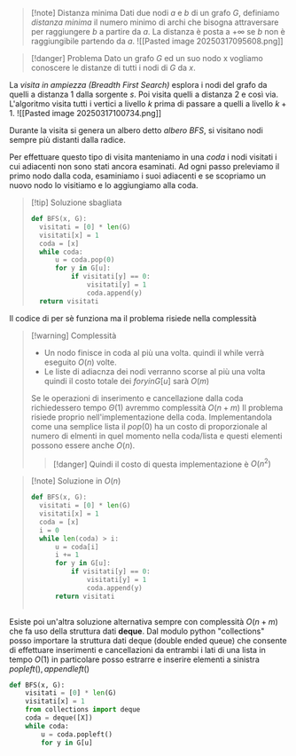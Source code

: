 >[!note] Distanza minima
>Dati due nodi $a$ e $b$ di un grafo $G$, definiamo *distanza minima* il numero minimo di archi che bisogna attraversare per raggiungere $b$ a partire da $a$. La distanza è posta a $+ \infty$ se $b$ non è raggiungibile partendo da $a$.
>![[Pasted image 20250317095608.png]]

>[!danger] Problema
>Dato un grafo $G$ ed un suo nodo x vogliamo conoscere le distanze di tutti i nodi di $G$ da $x$.

La *visita in ampiezza (Breadth First Search)* esplora i nodi del grafo da quelli a distanza 1 dalla sorgente $s$. Poi visita quelli a distanza 2 e così via. L'algoritmo visita tutti i vertici a livello $k$ prima di passare a quelli a livello $k+1$.
![[Pasted image 20250317100734.png]]


Durante la visita si genera un albero detto *albero BFS*, si visitano nodi sempre più distanti dalla radice.

Per effettuare questo tipo di visita manteniamo in una *coda* i nodi visitati i cui adiacenti non sono stati ancora esaminati. 
Ad ogni passo preleviamo il primo nodo dalla coda, esaminiamo i suoi adiacenti e se scopriamo un nuovo nodo lo visitiamo e lo aggiungiamo alla coda.
>[!tip] Soluzione sbagliata
>```Python
>def BFS(x, G):
>	visitati = [0] * len(G)
>	visitati[x] = 1
>	coda = [x]
>	while coda:
>		u = coda.pop(0)
>		for y in G[u]:
>			if visitati[y] == 0:
>				visitati[y] = 1 
>				coda.append(y)
>	return visitati
>```

Il codice di per sè funziona ma il problema risiede nella complessità
>[!warning] Complessità
>- Un nodo finisce in coda al più una volta. quindi il while verrà eseguito $O(n)$ volte.
>- Le liste di adiacnza dei nodi verranno scorse al più una volta quindi il costo totale dei $for y in G[u]$ sarà $O(m)$
>
>Se le operazioni di inserimento e cancellazione dalla coda richiedessero tempo $\Theta(1)$ avremmo complessità $O(n+m)$
>Il problema risiede proprio nell'implementazione della coda. Implementandola come una semplice lista il $pop(0)$ ha un costo di proporzionale al numero di elmenti in quel momento nella coda/lista e questi elementi possono essere anche $O(n)$.
>
>>[!danger] Quindi il costo di questa implementazione è $O(n^2)$

>[!note] Soluzione in $O(n)$
>```Python
>def BFS(x, G):
>	visitati = [0] * len(G)
>	visitati[x] = 1
>	coda = [x]
>	i = 0
>	while len(coda) > i:
>		u = coda[i]
>		i += 1
>		for y in G[u]:
>			if visitati[y] == 0:
>				visitati[y] = 1
>				coda.append(y)
>		return visitati
>		
>```

Esiste poi un'altra soluzione alternativa sempre con complessità $O(n+m)$ che fa uso della struttura dati **deque**.
Dal modulo python "collections" posso importare la struttura dati deque (double ended queue) che consente di effettuare inserimenti e cancellazioni da entrambi i lati di una lista in tempo $O(1)$ in particolare posso estrarre e inserire elementi a sinistra $popleft(), appendleft()$
```Python
def BFS(x, G):
	visitati = [0] * len(G)
	visitati[x] = 1
	from collections import deque
	coda = deque([X])
	while coda:
		u = coda.popleft()
		for y in G[u]
```
